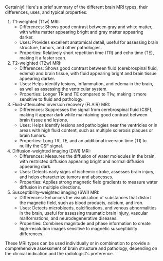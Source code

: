 Certainly! Here's a brief summary of the different brain MRI types, their differences, uses, and typical properties:

1. T1-weighted (T1w) MRI:
    - Differences: Shows good contrast between gray and white matter, with white matter appearing bright and gray matter appearing darker.
    - Uses: Provides excellent anatomical detail, useful for assessing brain structure, tumors, and other pathologies.
    - Properties: Relatively short repetition time (TR) and echo time (TE), making it a faster scan.
2. T2-weighted (T2w) MRI:
    - Differences: Shows good contrast between fluid (cerebrospinal fluid, edema) and brain tissue, with fluid appearing bright and brain tissue appearing darker.
    - Uses: Helps identify lesions, inflammation, and edema in the brain, as well as assessing the ventricular system.
    - Properties: Longer TR and TE compared to T1w, making it more sensitive to fluid and pathology.
3. Fluid-attenuated inversion recovery (FLAIR) MRI:
    - Differences: Suppresses the signal from cerebrospinal fluid (CSF), making it appear dark while maintaining good contrast between brain tissue and lesions.
    - Uses: Helps identify lesions and pathologies near the ventricles or in areas with high fluid content, such as multiple sclerosis plaques or brain tumors.
    - Properties: Long TR, TE, and an additional inversion time (TI) to nullify the CSF signal.
4. Diffusion-weighted imaging (DWI) MRI:
    - Differences: Measures the diffusion of water molecules in the brain, with restricted diffusion appearing bright and normal diffusion appearing dark.
    - Uses: Detects early signs of ischemic stroke, assesses brain injury, and helps characterize tumors and abscesses.
    - Properties: Applies strong magnetic field gradients to measure water diffusion in multiple directions.
5. Susceptibility-weighted imaging (SWI) MRI:
    - Differences: Enhances the visualization of substances that distort the magnetic field, such as blood products, calcium, and iron.
    - Uses: Detects microbleeds, calcifications, and venous abnormalities in the brain, useful for assessing traumatic brain injury, vascular malformations, and neurodegenerative diseases.
    - Properties: Combines magnitude and phase information to create high-resolution images sensitive to magnetic susceptibility differences.

These MRI types can be used individually or in combination to provide a comprehensive assessment of brain structure and pathology, depending on the clinical indication and the radiologist's preference.